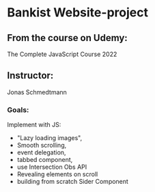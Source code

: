 # Bankist Website-project

## From the course on Udemy:

The Complete JavaScript Course 2022

## Instructor:

Jonas Schmedtmann

### Goals:

Implement with JS:

- "Lazy loading images",
- Smooth scrolling,
- event delegation,
- tabbed component,
- use Intersection Obs API
- Revealing elements on scroll
- building from scratch Sider Component
